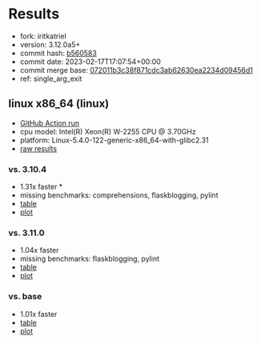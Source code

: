 # Results

- fork: iritkatriel
- version: 3.12.0a5+
- commit hash: [b560583](https://github.com/iritkatriel/cpython/commit/b560583)
- commit date: 2023-02-17T17:07:54+00:00
- commit merge base: [072011b3c38f871cdc3ab62630ea2234d09456d1](https://github.com/iritkatriel/cpython/commit/072011b3c38f871cdc3ab62630ea2234d09456d1)
- ref: single_arg_exit

## linux x86_64 (linux)

- [GitHub Action run](https://github.com/faster-cpython/benchmarking/actions/runs/4206178615)
- cpu model: Intel(R) Xeon(R) W-2255 CPU @ 3.70GHz
- platform: Linux-5.4.0-122-generic-x86_64-with-glibc2.31
- [raw results](bm-20230217-linux-x86_64-iritkatriel-single_arg_exit-3.12.0a5%2B-b560583.json)

### vs. 3.10.4

- 1.31x faster \*
- missing benchmarks: comprehensions, flaskblogging, pylint
- [table](bm-20230217-linux-x86_64-iritkatriel-single_arg_exit-3.12.0a5%2B-b560583-vs-3.10.4.md)
- [plot](bm-20230217-linux-x86_64-iritkatriel-single_arg_exit-3.12.0a5%2B-b560583-vs-3.10.4.png)

### vs. 3.11.0

- 1.04x faster
- missing benchmarks: flaskblogging, pylint
- [table](bm-20230217-linux-x86_64-iritkatriel-single_arg_exit-3.12.0a5%2B-b560583-vs-3.11.0.md)
- [plot](bm-20230217-linux-x86_64-iritkatriel-single_arg_exit-3.12.0a5%2B-b560583-vs-3.11.0.png)

### vs. base

- 1.01x faster
- [table](bm-20230217-linux-x86_64-iritkatriel-single_arg_exit-3.12.0a5%2B-b560583-vs-base.md)
- [plot](bm-20230217-linux-x86_64-iritkatriel-single_arg_exit-3.12.0a5%2B-b560583-vs-base.png)

